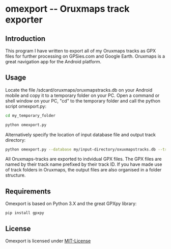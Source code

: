 # omexport -- Oruxmaps track exporter

## Introduction

This program I have written to export all of my Oruxmaps tracks as GPX files for further processing on GPSies.com and Google Earth. Oruxmaps is a great navigation app for the Android platform.

## Usage

Locate the file /sdcard/oruxmaps/oruxmapstracks.db on your Android mobile and copy it to a temporary folder on your PC. Open a command or shell window on your PC, "cd" to the temporary folder and call the python script omexport.py:

```bash
cd my_temporary_folder

python omexport.py
```

Alternatively specify the location of input database file and output track directory:

```bash
python omexport.py --database my/input-directory/oxuxmapstracks.db --tracks my/output-directory/tracks
````

All Oruxmaps-tracks are exported to indvidual GPX files. The GPX files are named by their track name prefixed by their track ID. If you have made use of track folders in Oruxmaps, the output files are also organised in a folder structure.

## Requirements

Omexport is based on Python 3.X and the great GPXpy library: 

```
pip install gpxpy
```

## License
Omexport is licensed under [MIT-License](https://en.wikipedia.org/wiki/MIT_License)

